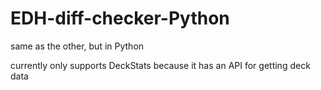 # EDH-diff-checker-Python
same as the other, but in Python

currently only supports DeckStats because it has an API for getting deck data
